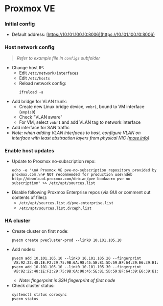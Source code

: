# Proxmox VE
### Initial config
- Default address: [https://10.101.100.10:8006](https://10.101.100.10:8006)

### Host network config
> *Refer to example file in `configs` subfolder*
- Change host IP:
  - Edit `/etc/network/interfaces`
  - Edit `/etc/hosts`
  - Reload network config:
    ```shell
    ifreload -a
    ```
- Add bridge for VLAN trunk:
  - Create new Linux bridge device, `vmbr1`, bound to VM interface (`enp1s0`)
  - Check "VLAN aware"
  - For VM, select `vmbr1` and add VLAN tag to network interface
- Add interface for SAN traffic
- *Note: when adding VLAN interfaces to host, configure VLAN on interface with least abstraction layers from physical NIC ([more info](https://pve.proxmox.com/wiki/Network_Configuration#sysadmin_network_vlan))*

### Enable host updates
- Update to Proxmox no-subscription repo:
  ```shell
  echo -e "\n# Proxmox VE pve-no-subscription repository provided by proxmox.com,\n# NOT recommended for production use\ndeb http://download.proxmox.com/debian/pve bookworm pve-no-subscription" >> /etc/apt/sources.list
  ```
- Disable following Proxmox Enterprise repos (via GUI or comment out contents of files):
  - `/etc/apt/sources.list.d/pve-enterprise.list`
  - `/etc/apt/sources.list.d/ceph.list`

### HA cluster
- Create cluster on first node:
  ```shell
  pvecm create pvecluster-prod --link0 10.101.105.10
  ```
- Add nodes:
  ```shell
  pvecm add 10.101.105.10 --link0 10.101.105.20 --fingerprint 'AB:92:22:48:1E:F2:29:75:9B:6A:98:45:5E:B1:5D:59:BF:64:39:E6:39:B1:EC:AB:99:FE:AF:4D:57:2E:8D:D4'
  pvecm add 10.101.105.10 --link0 10.101.105.30 --fingerprint 'AB:92:22:48:1E:F2:29:75:9B:6A:98:45:5E:B1:5D:59:BF:64:39:E6:39:B1:EC:AB:99:FE:AF:4D:57:2E:8D:D4'
  ```
  - *Note: fingerprint is SSH fingerprint of first node*
- Check cluster status:
  ```shell
  systemctl status corosync
  pvecm status
  ```

